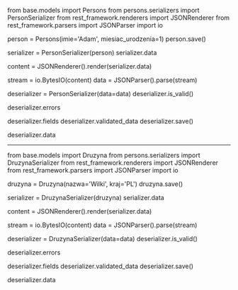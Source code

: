 from base.models import Persons
from persons.serializers import PersonSerializer
from rest_framework.renderers import JSONRenderer
from rest_framework.parsers import JSONParser
import io

person = Persons(imie='Adam', miesiac_urodzenia=1)
person.save()

serializer = PersonSerializer(person)
serializer.data

content = JSONRenderer().render(serializer.data)

stream = io.BytesIO(content)
data = JSONParser().parse(stream)

deserializer = PersonSerializer(data=data)
deserializer.is_valid()

deserializer.errors

deserializer.fields
deserializer.validated_data
deserializer.save()

deserializer.data

------------------------------------------------------------
from base.models import Druzyna
from persons.serializers import DruzynaSerializer
from rest_framework.renderers import JSONRenderer
from rest_framework.parsers import JSONParser
import io

druzyna = Druzyna(nazwa='Wilki', kraj='PL')
druzyna.save()

serializer = DruzynaSerializer(druzyna)
serializer.data

content = JSONRenderer().render(serializer.data)

stream = io.BytesIO(content)
data = JSONParser().parse(stream)

deserializer = DruzynaSerializer(data=data)
deserializer.is_valid()

deserializer.errors

deserializer.fields
deserializer.validated_data
deserializer.save()

deserializer.data